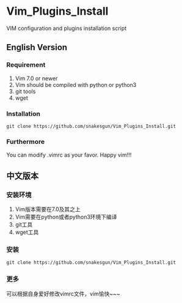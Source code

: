 # Vim_Plugins_Install
VIM configuration and plugins installation script

## English Version
### Requirement
1. Vim 7.0 or newer
2. Vim should be compiled with python or python3
3. git tools
4. wget

### Installation
<pre><code>git clone https://github.com/snakesgun/Vim_Plugins_Install.git
</code></pre>

### Furthermore
You can modify .vimrc as your favor. Happy vim!!!

## 中文版本
### 安装环境
1. Vim版本需要在7.0及其之上
2. Vim需要在python或者python3环境下编译
3. git工具
4. wget工具

### 安装
<pre><code>git clone https://github.com/snakesgun/Vim_Plugins_Install.git
</code></pre>

### 更多
可以根据自身爱好修改vimrc文件，vim愉快~~~

